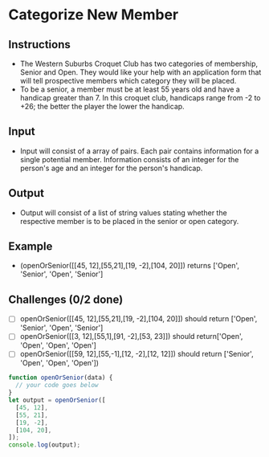 # Categorize New Member

## Instructions
- The Western Suburbs Croquet Club has two categories of membership, Senior and Open. They would like your help with an application form that will tell prospective members which category they will be placed.
- To be a senior, a member must be at least 55 years old and have a handicap greater than 7. In this croquet club, handicaps range from -2 to +26; the better the player the lower the handicap.

## Input
- Input will consist of a array of pairs. Each pair contains information for a single potential member. Information consists of an integer for the person's age and an integer for the person's handicap.

## Output
- Output will consist of a list of string values stating whether the respective member is to be placed in the senior or open category.

## Example
- (openOrSenior([[45, 12],[55,21],[19, -2],[104, 20]]) returns ['Open', 'Senior', 'Open', 'Senior']

## Challenges (0/2 done)
- [ ] openOrSenior([[45, 12],[55,21],[19, -2],[104, 20]]) should return ['Open', 'Senior', 'Open', 'Senior']
- [ ] openOrSenior([[3, 12],[55,1],[91, -2],[53, 23]]) should return['Open', 'Open', 'Open', 'Open']
- [ ] openOrSenior([[59, 12],[55,-1],[12, -2],[12, 12]]) should return ['Senior', 'Open', 'Open', 'Open'])

```js
function openOrSenior(data) {
  // your code goes below
}
let output = openOrSenior([
  [45, 12],
  [55, 21],
  [19, -2],
  [104, 20],
]);
console.log(output);
```
